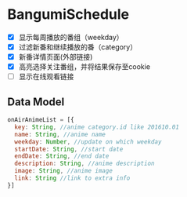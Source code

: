 # BangumiSchedule
* [x] 显示每周播放的番组（weekday）
* [x] 过滤新番和继续播放的番（category）
* [x] 新番详情页面(外部链接)
* [x] 高亮选择关注番组，并将结果保存至cookie
* [ ] 显示在线观看链接

## Data Model
```javascript
onAirAnimeList = [{
  key: String, //anime category.id like 201610.01
  name: String, //anime name
  weekday: Number, //update on which weekday
  startDate: String, //start date
  endDate: String, //end date
  description: String, //anime description
  image: String, //anime image
  link: String //link to extra info
}]
```
